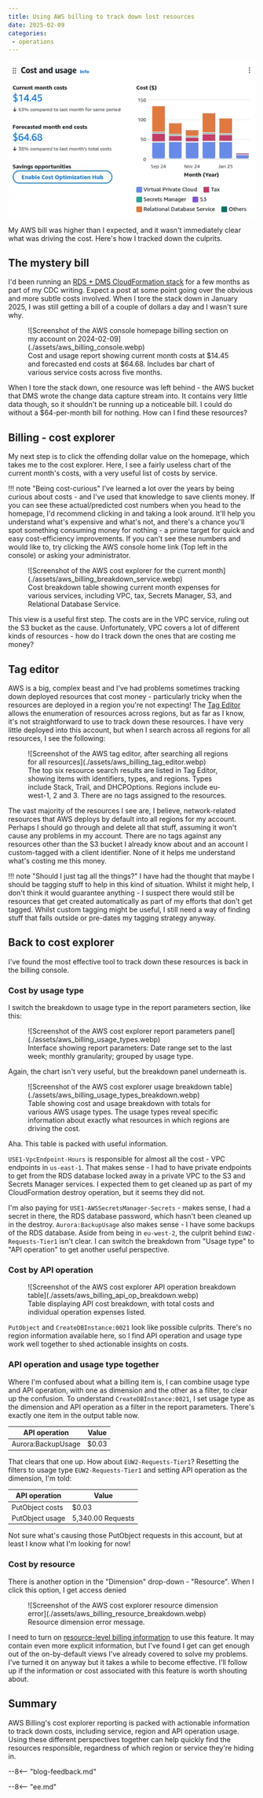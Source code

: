 ```yaml
---
title: Using AWS billing to track down lost resources
date: 2025-02-09
categories:
 - operations
---
```


![hero image](./assets/aws_billing_console.webp)

My AWS bill was higher than I expected, and it wasn't immediately clear what was driving the cost. Here's how I tracked down the culprits.

<!-- more -->

## The mystery bill

I'd been running an [RDS + DMS CloudFormation stack](https://github.com/brabster/northwind_dms_cdc/tree/main/cloudformation) for a few months as part of my CDC writing. Expect a post at some point going over the obvious and more subtle costs involved. When I tore the stack down in January 2025, I was still getting a bill of a couple of dollars a day and I wasn't sure why.

<figure markdown="span">
 ![Screenshot of the AWS console homepage billing section on my account on 2024-02-09](./assets/aws_billing_console.webp)
 <figcaption>Cost and usage report showing current month costs at $14.45 and forecasted end costs at $64.68. Includes bar chart of various service costs across five months.</figcaption>
</figure>

When I tore the stack down, one resource was left behind - the AWS bucket that DMS wrote the change data capture stream into. It contains very little data though, so it shouldn't be running up a noticeable bill. I could do without a $64-per-month bill for nothing. How can I find these resources?

## Billing - cost explorer

My next step is to click the offending dollar value on the homepage, which takes me to the cost explorer. Here, I see a fairly useless chart of the current month's costs, with a very useful list of costs by service.

!!! note "Being cost-curious"
    I've learned a lot over the years by being curious about costs - and I've used that knowledge to save clients money. If you can see these actual/predicted cost numbers when you head to the homepage, I'd recommend clicking in and taking a look around. It'll help you understand what's expensive and what's not, and there's a chance you'll spot something consuming money for nothing - a prime target for quick and easy cost-efficiency improvements. If you can't see these numbers and would like to, try clicking the AWS console home link (Top left in the console) or asking your administrator.

<figure markdown="span">
 ![Screenshot of the AWS cost explorer for the current month](./assets/aws_billing_breakdown_service.webp)
 <figcaption>Cost breakdown table showing current month expenses for various services, including VPC, tax, Secrets Manager, S3, and Relational Database Service.</figcaption>
</figure>

This view is a useful first step. The costs are in the VPC service, ruling out the S3 bucket as the cause. Unfortunately, VPC covers a lot of different kinds of resources - how do I track down the ones that are costing me money?

## Tag editor

AWS is a big, complex beast and I've had problems sometimes tracking down deployed resources that cost money - particularly tricky when the resources are deployed in a region you're not expecting! The [Tag Editor](https://docs.aws.amazon.com/tag-editor/latest/userguide/tagging.html) allows the enumeration of resources across regions, but as far as I know, it's not straightforward to use to track down these resources. I have very little deployed into this account, but when I search across all regions for all resources, I see the following:

<figure markdown="span">
 ![Screenshot of the AWS tag editor, after searching all regions for all resources](./assets/aws_billing_tag_editor.webp)
 <figcaption>The top six resource search results are listed in Tag Editor, showing items with identifiers, types, and regions. Types include Stack, Trail, and DHCPOptions. Regions include eu-west-1, 2 and 3. There are no tags assigned to the resources.</figcaption>
</figure>

The vast majority of the resources I see are, I believe, network-related resources that AWS deploys by default into all regions for my account. Perhaps I should go through and delete all that stuff, assuming it won't cause any problems in my account. There are no tags against any resources other than the S3 bucket I already know about and an account I custom-tagged with a client identifier. None of it helps me understand what's costing me this money.

!!! note "Should I just tag all the things?"
    I have had the thought that maybe I should be tagging stuff to help in this kind of situation. Whilst it might help, I don't think it would guarantee anything - I suspect there would still be resources that get created automatically as part of my efforts that don't get tagged. Whilst custom tagging might be useful, I still need a way of finding stuff that falls outside or pre-dates my tagging strategy anyway.

## Back to cost explorer

I've found the most effective tool to track down these resources is back in the billing console.

### Cost by usage type

I switch the breakdown to usage type in the report parameters section, like this:

<figure markdown="span">
 ![Screenshot of the AWS cost explorer report parameters panel](./assets/aws_billing_usage_types.webp)
 <figcaption>Interface showing report parameters: Date range set to the last week; monthly granularity; grouped by usage type.</figcaption>
</figure>

Again, the chart isn't very useful, but the breakdown panel underneath is.

<figure markdown="span">
 ![Screenshot of the AWS cost explorer usage breakdown table](./assets/aws_billing_usage_types_breakdown.webp)
 <figcaption>Table showing cost and usage breakdown with totals for various AWS usage types. The usage types reveal specific information about exactly what resources in which regions are driving the cost.</figcaption>
</figure>

Aha. This table is packed with useful information.

`USE1-VpcEndpoint-Hours` is responsible for almost all the cost -  VPC endpoints in `us-east-1`. That makes sense - I had to have private endpoints to get from the RDS database locked away in a private VPC to the S3 and Secrets Manager services. I expected them to get cleaned up as part of my CloudFormation destroy operation, but it seems they did not.

I'm also paying for `USE1-AWSSecretsManager-Secrets` - makes sense, I had a secret in there, the RDS database password, which hasn't been cleaned up in the destroy. `Aurora:BackupUsage` also makes sense - I have some backups of the RDS database. Aside from being in `eu-west-2`, the culprit behind `EUW2-Requests-Tier1` isn't clear. I can switch the breakdown from "Usage type" to "API operation" to get another useful perspective.

### Cost by API operation

<figure markdown="span">
 ![Screenshot of the AWS cost explorer API operation breakdown table](./assets/aws_billing_api_op_breakdown.webp)
 <figcaption>Table displaying API cost breakdown, with total costs and individual operation expenses listed.</figcaption>
</figure>

`PutObject` and `CreateDBInstance:0021` look like possible culprits. There's no region information available here, so I find API operation and usage type work well together to shed actionable insights on costs.

### API operation and usage type together

Where I'm confused about what a billing item is, I can combine usage type and API operation, with one as dimension and the other as a filter, to clear up the confusion. To understand `CreateDBInstance:0021`, I set usage type as the dimension and API operation as a filter in the report parameters. There's exactly one item in the output table now.

|API operation|Value|
|-------------|-----|
|Aurora:BackupUsage|$0.03|

That clears that one up. How about `EUW2-Requests-Tier1`? Resetting the filters to usage type `EUW2-Requests-Tier1` and setting API operation as the dimension, I'm told:

|API operation|Value|
|-------------|-----|
|PutObject costs|$0.03|
|PutObject usage|5,340.00 Requests|

Not sure what's causing those PutObject requests in this account, but at least I know what I'm looking for now!

### Cost by resource

There is another option in the "Dimension" drop-down - "Resource". When I click this option, I get access denied

<figure markdown="span">
 ![Screenshot of the AWS cost explorer resource dimension error](./assets/aws_billing_resource_breakdown.webp)
 <figcaption>Resource dimension error message.</figcaption>
</figure>

I need to turn on [resource-level billing information](https://docs.aws.amazon.com/cost-management/latest/userguide/ce-resource-daily.html) to use this feature. It may contain even more explicit information, but I've found I get can get enough out of the on-by-default views I've already covered to solve my problems. I've turned it on anyway but it takes a while to become effective. I'll follow up if the information or cost associated with this feature is worth shouting about.

## Summary

AWS Billing's cost explorer reporting is packed with actionable information to track down costs, including service, region and API operation usage. Using these different perspectives together can help quickly find the resources responsible, regardness of which region or service they're hiding in.

--8<-- "blog-feedback.md"

--8<-- "ee.md"
